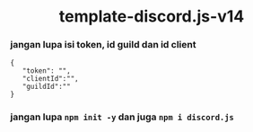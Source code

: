 <h1 align="center"> template-discord.js-v14</h1>
 
 ### jangan lupa isi token, id guild dan id client
 ```
 {
    "token": "",
    "clientId":"", 
    "guildId":""
}
 ```
 
 ### jangan lupa `npm init -y` dan juga `npm i discord.js`

